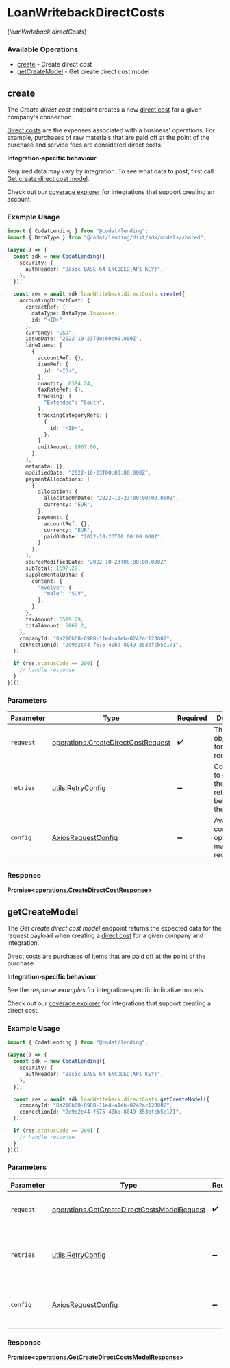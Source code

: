 # LoanWritebackDirectCosts
(*loanWriteback.directCosts*)

### Available Operations

* [create](#create) - Create direct cost
* [getCreateModel](#getcreatemodel) - Get create direct cost model

## create

The *Create direct cost* endpoint creates a new [direct cost](https://docs.codat.io/lending-api#/schemas/DirectCost) for a given company's connection.

[Direct costs](https://docs.codat.io/lending-api#/schemas/DirectCost) are the expenses associated with a business' operations. For example, purchases of raw materials that are paid off at the point of the purchase and service fees are considered direct costs.

**Integration-specific behaviour**

Required data may vary by integration. To see what data to post, first call [Get create direct cost model](https://docs.codat.io/lending-api#/operations/get-create-directCosts-model).

Check out our [coverage explorer](https://knowledge.codat.io/supported-features/accounting?view=tab-by-data-type&dataType=directCosts) for integrations that support creating an account.


### Example Usage

```typescript
import { CodatLending } from "@codat/lending";
import { DataType } from "@codat/lending/dist/sdk/models/shared";

(async() => {
  const sdk = new CodatLending({
    security: {
      authHeader: "Basic BASE_64_ENCODED(API_KEY)",
    },
  });

  const res = await sdk.loanWriteback.directCosts.create({
    accountingDirectCost: {
      contactRef: {
        dataType: DataType.Invoices,
        id: "<ID>",
      },
      currency: "USD",
      issueDate: "2022-10-23T00:00:00.000Z",
      lineItems: [
        {
          accountRef: {},
          itemRef: {
            id: "<ID>",
          },
          quantity: 6384.24,
          taxRateRef: {},
          tracking: {
            "Extended": "South",
          },
          trackingCategoryRefs: [
            {
              id: "<ID>",
            },
          ],
          unitAmount: 9967.06,
        },
      ],
      metadata: {},
      modifiedDate: "2022-10-23T00:00:00.000Z",
      paymentAllocations: [
        {
          allocation: {
            allocatedOnDate: "2022-10-23T00:00:00.000Z",
            currency: "EUR",
          },
          payment: {
            accountRef: {},
            currency: "EUR",
            paidOnDate: "2022-10-23T00:00:00.000Z",
          },
        },
      ],
      sourceModifiedDate: "2022-10-23T00:00:00.000Z",
      subTotal: 1697.27,
      supplementalData: {
        content: {
          "evolve": {
            "male": "SUV",
          },
        },
      },
      taxAmount: 5519.29,
      totalAmount: 5862.2,
    },
    companyId: "8a210b68-6988-11ed-a1eb-0242ac120002",
    connectionId: "2e9d2c44-f675-40ba-8049-353bfcb5e171",
  });

  if (res.statusCode == 200) {
    // handle response
  }
})();
```

### Parameters

| Parameter                                                                                | Type                                                                                     | Required                                                                                 | Description                                                                              |
| ---------------------------------------------------------------------------------------- | ---------------------------------------------------------------------------------------- | ---------------------------------------------------------------------------------------- | ---------------------------------------------------------------------------------------- |
| `request`                                                                                | [operations.CreateDirectCostRequest](../../models/operations/createdirectcostrequest.md) | :heavy_check_mark:                                                                       | The request object to use for the request.                                               |
| `retries`                                                                                | [utils.RetryConfig](../../models/utils/retryconfig.md)                                   | :heavy_minus_sign:                                                                       | Configuration to override the default retry behavior of the client.                      |
| `config`                                                                                 | [AxiosRequestConfig](https://axios-http.com/docs/req_config)                             | :heavy_minus_sign:                                                                       | Available config options for making requests.                                            |


### Response

**Promise<[operations.CreateDirectCostResponse](../../models/operations/createdirectcostresponse.md)>**


## getCreateModel

The *Get create direct cost model* endpoint returns the expected data for the request payload when creating a [direct cost](https://docs.codat.io/lending-api#/schemas/DirectCost) for a given company and integration.

[Direct costs](https://docs.codat.io/lending-api#/schemas/DirectCost) are purchases of items that are paid off at the point of the purchase.

**Integration-specific behaviour**

See the *response examples* for integration-specific indicative models.

Check out our [coverage explorer](https://knowledge.codat.io/supported-features/accounting?view=tab-by-data-type&dataType=directCosts) for integrations that support creating a direct cost.


### Example Usage

```typescript
import { CodatLending } from "@codat/lending";

(async() => {
  const sdk = new CodatLending({
    security: {
      authHeader: "Basic BASE_64_ENCODED(API_KEY)",
    },
  });

  const res = await sdk.loanWriteback.directCosts.getCreateModel({
    companyId: "8a210b68-6988-11ed-a1eb-0242ac120002",
    connectionId: "2e9d2c44-f675-40ba-8049-353bfcb5e171",
  });

  if (res.statusCode == 200) {
    // handle response
  }
})();
```

### Parameters

| Parameter                                                                                                  | Type                                                                                                       | Required                                                                                                   | Description                                                                                                |
| ---------------------------------------------------------------------------------------------------------- | ---------------------------------------------------------------------------------------------------------- | ---------------------------------------------------------------------------------------------------------- | ---------------------------------------------------------------------------------------------------------- |
| `request`                                                                                                  | [operations.GetCreateDirectCostsModelRequest](../../models/operations/getcreatedirectcostsmodelrequest.md) | :heavy_check_mark:                                                                                         | The request object to use for the request.                                                                 |
| `retries`                                                                                                  | [utils.RetryConfig](../../models/utils/retryconfig.md)                                                     | :heavy_minus_sign:                                                                                         | Configuration to override the default retry behavior of the client.                                        |
| `config`                                                                                                   | [AxiosRequestConfig](https://axios-http.com/docs/req_config)                                               | :heavy_minus_sign:                                                                                         | Available config options for making requests.                                                              |


### Response

**Promise<[operations.GetCreateDirectCostsModelResponse](../../models/operations/getcreatedirectcostsmodelresponse.md)>**

